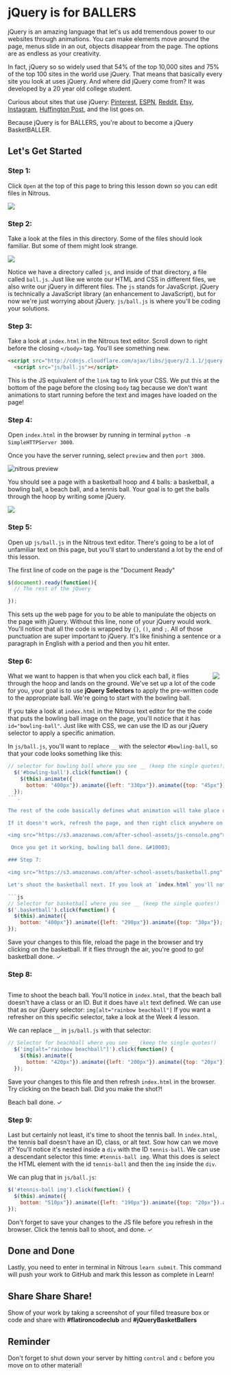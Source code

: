 # jQuery is for BALLERS

jQuery is an amazing language that let's us add tremendous power to our websites through animations. You can make elements move around the page, menus slide in an out, objects disappear from the page. The options are as endless as your creativity. 

In fact, jQuery so so widely used that 54% of the top 10,000 sites and 75% of the top 100 sites in the world use jQuery. That means that basically every site you look at uses jQuery. And where did jQuery come from? It was developed by a 20 year old college student. 

Curious about sites that use jQuery: [Pinterest](http://www.pinterest.com), [ESPN](http://www.espn.com), [Reddit](http://www.reddit.com), [Etsy](http://www.etsy.com), [Instagram](http://www.instagram.com), [Huffington Post](http://www.huffingtonpost.com), and the list goes on.

Because jQuery is for BALLERS, you're about to become a jQuery BasketBALLER.

## Let's Get Started

### Step 1:

Click `Open` at the top of this page to bring this lesson down so you can edit files in Nitrous.

<img src="https://s3.amazonaws.com/after-school-assets/new-open-in-nitrous.png">

### Step 2: 

Take a look at the files in this directory. Some of the files should look familiar. But some of them might look strange.

<img src="https://s3.amazonaws.com/after-school-assets/js-files.png">

Notice we have a directory called  `js`, and inside of that directory, a file called `ball.js`. Just like we wrote our HTML and CSS in different files, we also write our jQuery in different files. The `js` stands for JavaScript. jQuery is technically a JavaScript library (an enhancement to JavaScript), but for now we're just worrying about jQuery. `js/ball.js` is where you'll be coding your solutions.

### Step 3:

Take a look at `index.html` in the Nitrous text editor. Scroll down to right before the closing `</body>` tag. You'll see something new.

```html
<script src="http://cdnjs.cloudflare.com/ajax/libs/jquery/2.1.1/jquery.min.js"></script>
  <script src="js/ball.js"></script>
```

This is the JS equivalent of the `link` tag to link your CSS. We put this at the bottom of the page before the closing `body` tag because we don't want animations to start running before the text and images have loaded on the page!

### Step 4:

Open `index.html` in the browser by running in terminal `python -m SimpleHTTPServer 3000`. 

Once you have the server running, select `preview` and then `port 3000`.

<img src="https://s3.amazonaws.com/after-school-assets/nitrous-preview.png" alt="nitrous preview">

You should see a page with a basketball hoop and 4 balls: a basketball, a bowling ball, a beach ball, and a tennis ball. Your goal is to get the balls through the hoop by writing some jQuery.

<img src='https://s3.amazonaws.com/after-school-assets/court.png'>


### Step 5:

Open up `js/ball.js` in the Nitrous text editor. There's going to be a lot of unfamiliar text on this page, but you'll start to understand a lot by the end of this lesson. 

The first line of code on the page is the "Document Ready"

```js
$(document).ready(function(){
  // The rest of the jQuery

});
```

This sets up the web page for you to be able to manipulate the objects on the page with jQuery. Without this line, none of your jQuery would work. You'll notice that all the code is wrapped by `{}`, `()`, and `;`. All of those punctuation are super important to jQuery. It's like finishing a sentence or a paragraph in English with a period and then you hit enter.


### Step 6:

<img src="https://s3.amazonaws.com/after-school-assets/bowling-ball.png" align="right" hspace="10">

What we want to happen is that when you click each ball, it flies through the hoop and lands on the ground. We've set up a lot of the code for you, your goal is to use **jQuery Selectors** to apply the pre-written code to the appropriate ball. We're going to start with the bowling ball.

If you take a look at `index.html` in the Nitrous text editor for the the code that puts the bowling ball image on the page, you'll notice that it has `id="bowling-ball"`. Just like with CSS, we can use the ID as our jQuery selector to apply a specific animation.

In `js/ball.js`, you'll want to replace `__` with the selector `#bowling-ball`, so that your code looks something like this:

```js 
// selector for bowling ball where you see __ (keep the single quotes!)
  $('#bowling-ball').click(function() {
    $(this).animate({
      bottom: "400px"}).animate({left: "330px"}).animate({top: "45px"}).animate({left: "420px"});
  });
```.

The rest of the code basically defines what animation will take place once you click the bowling ball. Save your changes to this file and then refresh `index.html` in the browser. Try clicking the bowling ball, you should see the bowling ball fly through the hoop.

If it doesn't work, refresh the page, and then right click anywhere on the page and select `Inspect Element` to bring up the developer tools in Chrome. (Take a look at Lesson 1 if you need help with other browsers). If you click console, it'll bring up the JavaScript console. With the console open, try clicking the bowling ball again. If there is an error with your code, you'll see the error in the console. The error will show up where the highlighted yellow text is in the image below. Usually the error tells you what went wrong, and even what file and line number the error occured.

<img src="https://s3.amazonaws.com/after-school-assets/js-console.png">

 Once you get it working, bowling ball done. &#10003;

### Step 7:

<img src="https://s3.amazonaws.com/after-school-assets/basketball.png" align="right" hspace="10">

Let's shoot the basketball next. If you look at `index.html` you'll notice that the basketball has `class="basketball"`. Again, just like in CSS we can use the class as our jQuery selector in `js/ball.js`. You'll want to replace `__` with `.basketball`:

```js
// Selector for basketball where you see __ (keep the single quotes!)
$('.basketball').click(function() {
  $(this).animate({
    bottom: "400px"}).animate({left: "290px"}).animate({top: "30px"});
});
```

Save your changes to this file, reload the page in the browser and try clicking on the basketball. If it flies through the air, you're good to go! basketball done. &#10003;


### Step 8:

<img src="">

Time to shoot the beach ball. You'll notice in `index.html`, that the beach ball doesn't have a class or an ID. But it does have `alt` text defined. We can use that as our jQuery selector: `img[alt="rainbow beachball"]` If you want a refresher on this specific selector, take a look at the Week 4 lesson. 

We can replace `__` in `js/ball.js` with that selector:

```js
// Selector for beachball where you see __ (keep the single quotes!)
  $('img[alt="rainbow beachball"]').click(function() {
    $(this).animate({
      bottom: "420px"}).animate({left: "200px"}).animate({top: "20px"}).animate({left: "400px"});
  });
```
Save your changes to this file and then refresh `index.html` in the browser. Try clicking on the beach ball. Did you make the shot?!

Beach ball done. &#10003;

### Step 9: 

Last but certainly not least, it's time to shoot the tennis ball. In `index.html`, the tennis ball doesn't have an ID, class, or alt text. Sow how can we move it? You'll notice it's nested inside a `div` with the ID `tennis-ball`. We can use a descendant selector this time: `#tennis-ball img`. What this does is select the HTML element with the id `tennis-ball` and then the `img` inside the `div`.

We can plug that in `js/ball.js`:

```js
$('#tennis-ball img').click(function() {
  $(this).animate({
    bottom: "510px"}).animate({left: "190px"}).animate({top: "20px"}).animate({left: "500px"})
});
```

Don't forget to save your changes to the JS file before you refresh in the browser. Click the tennis ball to shoot, and done. &#10003;


## Done and Done

Lastly, you need to enter in terminal in Nitrous `learn submit`. This command will push your work to GitHub and mark this lesson as complete in Learn!

## Share Share Share!
Show of your work by taking a screenshot of your filled treasure box or code and share with **\#flatironcodeclub** and **\#jQueryBasketBallers**

## Reminder 

Don't forget to shut down your server by hitting `control` and `c` before you move on to other material!

